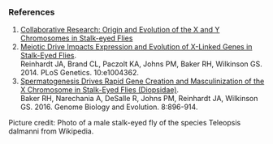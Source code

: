 ### References

1.  [Collaborative Research: Origin and Evolution of the X and Y Chromosomes in Stalk-eyed Flies](https://www.nsf.gov/awardsearch/showAward?AWD_ID=0952260)
2.  [Meiotic Drive Impacts Expression and Evolution of X-Linked Genes in
    Stalk-Eyed Flies](http://europepmc.org/abstract/MED/24832132).\
    Reinhardt JA, Brand CL, Paczolt KA, Johns PM, Baker RH, Wilkinson
    GS. 2014. PLoS Genetics. 10:e1004362.
3.  [Spermatogenesis Drives Rapid Gene Creation and Masculinization of
    the X Chromosome in Stalk-Eyed Flies
    (Diopsidae)](http://europepmc.org/abstract/MED/26951781).\
    Baker RH, Narechania A, DeSalle R, Johns PM, Reinhardt JA, Wilkinson
    GS. 2016. Genome Biology and Evolution. 8:896-914.

Picture credit: Photo of a male stalk-eyed fly of the species Teleopsis
dalmanni from Wikipedia.
